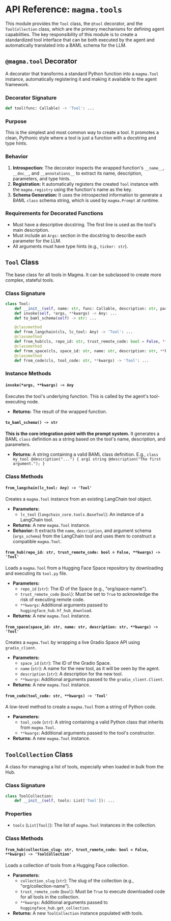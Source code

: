 # API Reference: `magma.tools`

This module provides the `Tool` class, the `@tool` decorator, and the `ToolCollection` class, which are the primary mechanisms for defining agent capabilities. The key responsibility of this module is to create a standardized tool interface that can be both executed by the agent and automatically translated into a BAML schema for the LLM.

## `@magma.tool` Decorator

A decorator that transforms a standard Python function into a `magma.Tool` instance, automatically registering it and making it available to the agent framework.

### Decorator Signature
```python
def tool(func: Callable) -> 'Tool': ...
```

### Purpose
This is the simplest and most common way to create a tool. It promotes a clean, Pythonic style where a tool is just a function with a docstring and type hints.

### Behavior
1.  **Introspection:** The decorator inspects the wrapped function's `__name__`, `__doc__`, and `__annotations__` to extract its name, description, parameters, and type hints.
2.  **Registration:** It automatically registers the created `Tool` instance with the `magma.registry` using the function's name as the key.
3.  **Schema Generation:** It uses the introspected information to generate a BAML `class` schema string, which is used by `magma.Prompt` at runtime.

### Requirements for Decorated Functions
*   Must have a descriptive docstring. The first line is used as the tool's main description.
*   Must include an `Args:` section in the docstring to describe each parameter for the LLM.
*   All arguments must have type hints (e.g., `ticker: str`).

## `Tool` Class

The base class for all tools in Magma. It can be subclassed to create more complex, stateful tools.

### Class Signature
```python
class Tool:
    def __init__(self, name: str, func: Callable, description: str, params: Dict): ...
    def invoke(self, *args, **kwargs) -> Any: ...
    def to_baml_schema(self) -> str: ...

    @classmethod
    def from_langchain(cls, lc_tool: Any) -> 'Tool': ...
    @classmethod
    def from_hub(cls, repo_id: str, trust_remote_code: bool = False, **kwargs) -> 'Tool': ...
    @classmethod
    def from_space(cls, space_id: str, name: str, description: str, **kwargs) -> 'Tool': ...
    @classmethod
    def from_code(cls, tool_code: str, **kwargs) -> 'Tool': ...
```

### Instance Methods

#### `invoke(*args, **kwargs) -> Any`
Executes the tool's underlying function. This is called by the agent's tool-executing node.
*   **Returns:** The result of the wrapped function.

#### `to_baml_schema() -> str`
**This is the core integration point with the prompt system.** It generates a BAML `class` definition as a string based on the tool's name, description, and parameters.
*   **Returns:** A string containing a valid BAML class definition. E.g., `class my_tool @description("...") { arg1 string @description("The first argument."); }`

### Class Methods

#### `from_langchain(lc_tool: Any) -> 'Tool'`
Creates a `magma.Tool` instance from an existing LangChain tool object.
*   **Parameters:**
    *   `lc_tool` (`langchain_core.tools.BaseTool`): An instance of a LangChain tool.
*   **Returns:** A new `magma.Tool` instance.
*   **Behavior:** It extracts the `name`, `description`, and argument schema (`args_schema`) from the LangChain tool and uses them to construct a compatible `magma.Tool`.

#### `from_hub(repo_id: str, trust_remote_code: bool = False, **kwargs) -> 'Tool'`
Loads a `magma.Tool` from a Hugging Face Space repository by downloading and executing its `tool.py` file.
*   **Parameters:**
    *   `repo_id` (`str`): The ID of the Space (e.g., "org/space-name").
    *   `trust_remote_code` (`bool`): Must be set to `True` to acknowledge the risk of executing remote code.
    *   `**kwargs`: Additional arguments passed to `huggingface_hub.hf_hub_download`.
*   **Returns:** A new `magma.Tool` instance.

#### `from_space(space_id: str, name: str, description: str, **kwargs) -> 'Tool'`
Creates a `magma.Tool` by wrapping a live Gradio Space API using `gradio_client`.
*   **Parameters:**
    *   `space_id` (`str`): The ID of the Gradio Space.
    *   `name` (`str`): A name for the new tool, as it will be seen by the agent.
    *   `description` (`str`): A description for the new tool.
    *   `**kwargs`: Additional arguments passed to the `gradio_client.Client`.
*   **Returns:** A new `magma.Tool` instance.

#### `from_code(tool_code: str, **kwargs) -> 'Tool'`
A low-level method to create a `magma.Tool` from a string of Python code.
*   **Parameters:**
    *   `tool_code` (`str`): A string containing a valid Python class that inherits from `magma.Tool`.
    *   `**kwargs`: Additional arguments passed to the tool's constructor.
*   **Returns:** A new `magma.Tool` instance.

## `ToolCollection` Class

A class for managing a list of tools, especially when loaded in bulk from the Hub.

### Class Signature
```python
class ToolCollection:
    def __init__(self, tools: List['Tool']): ...
```

### Properties
*   `tools` (`List[Tool]`): The list of `magma.Tool` instances in the collection.

### Class Methods

#### `from_hub(collection_slug: str, trust_remote_code: bool = False, **kwargs) -> 'ToolCollection'`
Loads a collection of tools from a Hugging Face collection.
*   **Parameters:**
    *   `collection_slug` (`str`): The slug of the collection (e.g., "org/collection-name").
    *   `trust_remote_code` (`bool`): Must be `True` to execute downloaded code for all tools in the collection.
    *   `**kwargs`: Additional arguments passed to `huggingface_hub.get_collection`.
*   **Returns:** A new `ToolCollection` instance populated with tools.